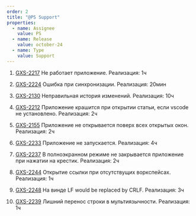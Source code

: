 ```yaml
---
order: 2
title: "@PS Support"
properties:
  - name: Assignee
    value: PS
  - name: Release
    value: october-24
  - name: Type
    value: Support
---
```


1. [GXS-2217](https://support.ics-it.ru/issue/GXS-2217) Не работает приложение. Реализация: 1ч

2. [GXS-2224](https://support.ics-it.ru/issue/GXS-2224) Ошибка при синхронизации. Реализация: 20мин

3. [GXS-2130](https://support.ics-it.ru/issue/GXS-2130) Неправильная история изменений. Реализация: 10ч

4. [GXS-2212](https://support.ics-it.ru/issue/GXS-2212) Приложение крашится при открытии статьи, если vscode не установлено. Реализация: 2ч

5. [GXS-2155](https://support.ics-it.ru/issue/GXS-2155) Приложение не открывается поверх всех открытых окон. Реализация: 2ч

6. [GXS-2233](https://support.ics-it.ru/issue/GXS-2233) Приложение не запускается. Реализация: 4ч

7. [GXS-2237](https://support.ics-it.ru/issue/GXS-2237) В полноэкранном режиме не закрывается приложение при нажатии на крестик. Реализация: 2ч

8. [GXS-2244](https://support.ics-it.ru/issue/GXS-2244) Открытие ссылки при отсутствущих воркспейсах. Реализация: 1ч

9. [GXS-2248](https://support.ics-it.ru/issue/GXS-2248) На винде LF would be replaced by CRLF. Реализация: 3ч

10. [GXS-2239](https://support.ics-it.ru/issue/GXS-2239) Лишний перенос строки в мультиязычности. Реализация:  1ч